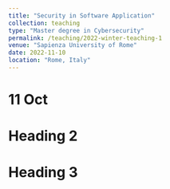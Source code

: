 ```yaml
---
title: "Security in Software Application"
collection: teaching
type: "Master degree in Cybersecurity"
permalink: /teaching/2022-winter-teaching-1
venue: "Sapienza University of Rome"
date: 2022-11-10
location: "Rome, Italy"
---
```



11 Oct 
======

Heading 2
======

Heading 3
======
